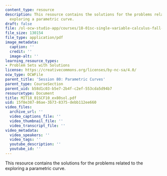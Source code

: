 ```yaml
---
content_type: resource
description: This resource contains the solutions for the problems related to the
  exploring a parametric curve.
draft: false
file: /ol-ocw-studio-app/courses/18-01sc-single-variable-calculus-fall-2010/15f8e38786ae3b738375debb112ee660_MIT18_01SCF10_ex80sol.pdf
file_size: 130154
file_type: application/pdf
image_metadata:
  caption: ''
  credit: ''
  image-alt: ''
learning_resource_types:
- Problem Sets with Solutions
license: https://creativecommons.org/licenses/by-nc-sa/4.0/
ocw_type: OCWFile
parent_title: 'Session 80: Parametric Curves'
parent_type: CourseSection
parent_uid: b58d1c03-b5e7-2b4f-c2ef-553cda5d94b7
resourcetype: Document
title: MIT18_01SCF10_ex80sol.pdf
uid: 15f8e387-86ae-3b73-8375-debb112ee660
video_files:
  archive_url: ''
  video_captions_file: ''
  video_thumbnail_file: ''
  video_transcript_file: ''
video_metadata:
  video_speakers: ''
  video_tags: ''
  youtube_description: ''
  youtube_id: ''
---
```

This resource contains the solutions for the problems related to the exploring a parametric curve.